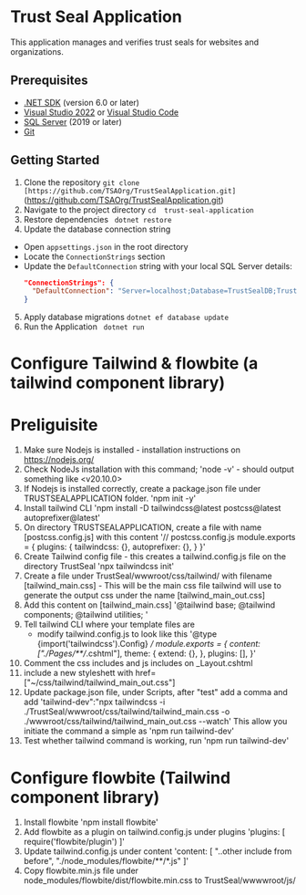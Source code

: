 
# Trust Seal Application

<!-- Brief description of what the Trust Seal Application does -->
This application manages and verifies trust seals for websites and organizations.

## Prerequisites

<!-- List all the software and tools needed to run the project -->
- [.NET SDK](https://dotnet.microsoft.com/download) (version 6.0 or later)
- [Visual Studio 2022](https://visualstudio.microsoft.com/) or [Visual Studio Code](https://code.visualstudio.com/)
- [SQL Server](https://www.microsoft.com/en-us/sql-server/sql-server-downloads) (2019 or later)
- [Git](https://git-scm.com/downloads)

## Getting Started

<!-- Step-by-step instructions to set up the project locally -->

1. Clone the repository
`git clone [https://github.com/TSAOrg/TrustSealApplication.git]`(https://github.com/TSAOrg/TrustSealApplication.git)
2. Navigate to the project directory
 `cd  trust-seal-application`
3. Restore dependencies
 ` dotnet restore`
 4. Update the database connection string
<!-- Explain where to find and how to update the connection string -->
- Open `appsettings.json` in the root directory
- Locate the `ConnectionStrings` section
- Update the `DefaultConnection` string with your local SQL Server details:
  ```json
  "ConnectionStrings": {
    "DefaultConnection": "Server=localhost;Database=TrustSealDB;Trusted_Connection=True;MultipleActiveResultSets=true"
  }
  ```

5. Apply database migrations
  `dotnet ef database update`
 6. Run the Application
  ` dotnet run`

# Configure Tailwind & flowbite (a tailwind component library)

# Preliguisite
1. Make sure Nodejs is installed - installation instructions on https://nodejs.org/
2. Check NodeJs installation with this command; 'node -v' - should output something like <v20.10.0>
3. If Nodejs is installed correctly, create a package.json file under TRUSTSEALAPPLICATION folder.
   'npm init -y'
4. Install tailwind CLI
   'npm install -D tailwindcss@latest postcss@latest autoprefixer@latest'
5. On directory TRUSTSEALAPPLICATION, create a file with name [postcss.config.js] with this content
    '// postcss.config.js
    module.exports = {
      plugins: {
        tailwindcss: {},
        autoprefixer: {},
      }
    }'
6. Create Tailwind config file - this creates a tailwind.config.js file on the directory TrustSeal
  'npx tailwindcss init'
7. Create a file under TrustSeal/wwwroot/css/tailwind/ with filename [tailwind_main.css] - This will be the main css file tailwind will use to generate the output css under the name [tailwind_main_out.css]
8. Add this content on [tailwind_main.css]
    '@tailwind base;
     @tailwind components;
     @tailwind utilities;
    '
9. Tell tailwind CLI where your template files are
   - modify tailwind.config.js to look like this
   '@type {import('tailwindcss').Config} */
    module.exports = {
      content: ["./Pages/**/*.cshtml"],
      theme: {
        extend: {},
      },
      plugins: [],
    }'
10. Comment the css includes and js includes on _Layout.cshtml
11. include a new styleshett with href=["~/css/tailwind/tailwind_main_out.css"]
12. Update package.json file, under Scripts, after "test" add a comma and add 
    'tailwind-dev":"npx tailwindcss -i ./TrustSeal/wwwroot/css/tailwind/tailwind_main.css -o ./wwwroot/css/tailwind/tailwind_main_out.css --watch'
    This allow you initiate the command a simple as 
    'npm run tailwind-dev'
13. Test whether tailwind command is working, run 'npm run tailwind-dev'

# Configure flowbite (Tailwind component library)
1. Install flowbite
    'npm install flowbite'
2. Add flowbite as a plugin on tailwind.config.js under plugins
    'plugins: [
        require('flowbite/plugin')
    ]'
3. Update tailwind.config.js under content
'content: [
        "..other include from before",
        "./node_modules/flowbite/**/*.js"
    ]'
4. Copy flowbite.min.js file under node_modules/flowbite/dist/flowbite.min.css to TrustSeal/wwwwroot/js/


  

